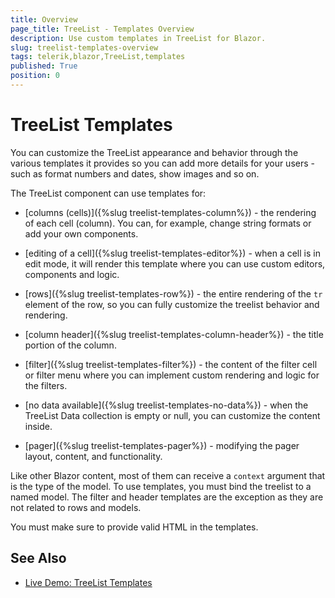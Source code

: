 ```yaml
---
title: Overview
page_title: TreeList - Templates Overview
description: Use custom templates in TreeList for Blazor.
slug: treelist-templates-overview
tags: telerik,blazor,TreeList,templates
published: True
position: 0
---
```


# TreeList Templates

You can customize the TreeList appearance and behavior through the various templates it provides so you can add more details for your users - such as format numbers and dates, show images and so on.

The TreeList component can use templates for: 

* [columns (cells)]({%slug treelist-templates-column%}) - the rendering of each cell (column). You can, for example, change string formats or add your own components.

* [editing of a cell]({%slug treelist-templates-editor%}) - when a cell is in edit mode, it will render this template where you can use custom editors, components and logic.

* [rows]({%slug treelist-templates-row%}) - the entire rendering of the `tr` element of the row, so you can fully customize the treelist behavior and rendering.

* [column header]({%slug treelist-templates-column-header%}) - the title portion of the column.

* [filter]({%slug treelist-templates-filter%}) - the content of the filter cell or filter menu where you can implement custom rendering and logic for the filters.

* [no data available]({%slug treelist-templates-no-data%}) - when the TreeList Data collection is empty or null, you can customize the content inside.

* [pager]({%slug treelist-templates-pager%}) - modifying the pager layout, content, and functionality.

Like other Blazor content, most of them can receive a `context` argument that is the type of the model. To use templates, you must bind the treelist to a named model. The filter and header templates are the exception as they are not related to rows and models.

You must make sure to provide valid HTML in the templates.

## See Also

 * [Live Demo: TreeList Templates](https://demos.telerik.com/blazor-ui/treelist/templates)
 

